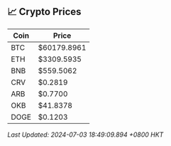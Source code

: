 ## 📈 Crypto Prices

| Coin | Price |
| ---- | ----- |
| BTC | $60179.8961 |
| ETH | $3309.5935 |
| BNB | $559.5062 |
| CRV | $0.2819 |
| ARB | $0.7700 |
| OKB | $41.8378 |
| DOGE | $0.1203 |

_Last Updated: 2024-07-03 18:49:09.894 +0800 HKT_